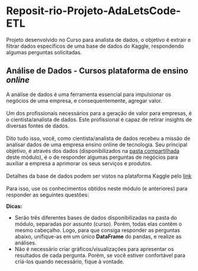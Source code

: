 # Reposit-rio-Projeto-AdaLetsCode-ETL
Projeto desenvolvido no Curso para analista de dados, o objetivo é extrair e filtrar dados específicos de uma base de dados do Kaggle, respondendo algumas perguntas solicitadas.

## Análise de Dados - Cursos plataforma de ensino *online*

A análise de dados é uma ferramenta essencial para impulsionar os negócios de uma empresa, e consequentemente, agregar valor.
<br>
<br>
Um dos profissionais necessários para a geração de valor para empresas, é o cientista/analista de dados. Este profissional é capaz de retirar insights de diversas fontes de dados.
<br>
<br>
Dito tudo isso, você, como cientista/analista de dados recebeu a missão de analisar dados de uma empresa ensino online de tecnologia. Seu principal objetivo, é através dos dados (disponibilizados na <a href="https://drive.google.com/file/d/1PE-9PTK5twBuUOuuKAk3Oo02Is8Dr8q-/view?usp=share_link">pasta compartilhada</a> deste módulo), é o de responder algumas perguntas de negócios para auxiliar a empresa a aprimorar os seus serviços e produtos.
<br>
<br>
Detalhes da base de dados podem ser vistos na plataforma Kaggle pelo <a href="https://www.kaggle.com/datasets/thedevastator/udemy-courses-revenue-generation-and-course-anal">link</a>
<br>
<br>
Para isso, use os conhecimentos obtidos neste módulo (e anteriores) para responder as seguintes questões:

**Dicas:**

- Serão três diferentes bases de dados disponibilizadas na pasta do módulo, separadas por assunto (curso). Porém, todas elas contêm o mesmo cabeçalho. Logo, para que consiga responder as perguntas abaixo, unifique-as em um único **DataFrame** do pandas, e realize as análises.
- Não é necessário criar gráficos/visualizações para apresentar os resultados de cada pergunta. Porém, se você estiver confortável para criá-los quando necessário, fique à vontade.

